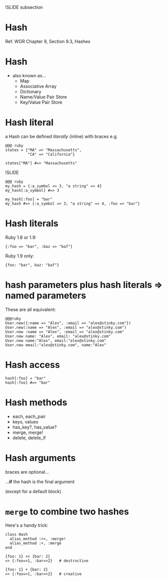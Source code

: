 !SLIDE subsection
# Hash

Ref. WGR Chapter 9, Section 9.3, Hashes

# Hash

* also known as...
  * Map
  * Associative Array
  * Dictionary
  * Name/Value Pair Store
  * Key/Value Pair Store
  
# Hash literal

a Hash can be defined *literally* (inline) with braces e.g.

    @@@ ruby
    states = {"MA" => "Massachusetts",
              "CA" => "California"}

    states["MA"] #=> "Massachusetts"

!SLIDE

    @@@ ruby
    my_hash = {:a_symbol => 3, "a string" => 4}
    my_hash[:a_symbol] #=> 3
    
    my_hash[:foo] = "bar"
    my_hash #=> {:a_symbol => 3, "a string" => 4, :foo => "bar"}
    

# Hash literals

Ruby 1.8 or 1.9:

    {:foo => "bar", :baz => "baf"}

Ruby 1.9 only:

    {foo: "bar", baz: "baf"}

# hash parameters plus hash literals => named parameters

These are all equivalent:

    @@@ruby
    User.new({:name => "Alex", :email => "alex@stinky.com"})
    User.new(:name => "Alex", :email => "alex@stinky.com")
    User.new :name => "Alex", :email => "alex@stinky.com"
    User.new name: "Alex", email: "alex@stinky.com"
    User.new name:"Alex", email:"alex@stinky.com"
    User.new email:"alex@stinky.com", name:"Alex"

# Hash access

    hash[:foo] = "bar"
    hash[:foo] #=> "bar"

# Hash methods

* each, each_pair
* keys, values
* has_key?, has_value?
* merge, merge!
* delete, delete_if

# Hash arguments

braces are optional...

...**if** the hash is the final argument

(except for a default block)

# `merge` to combine two hashes

Here's a handy trick:

    class Hash
      alias_method :<<, :merge!
      alias_method :+, :merge
    end

    {foo: 1} << {bar: 2}
    => {:foo=>1, :bar=>2}   # destructive

    {foo: 1} + {bar: 2}
    => {:foo=>1, :bar=>2}   # creative


